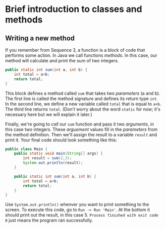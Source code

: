 
# Brief introduction to classes and methods

## Writing a new method

If you remember from Sequence 3, a function is a block of code that performs some action.  In Java we call functions _methods_.  In this case, our method will calculate and print the sum of two integers.  

```java
public static int sum(int a, int b) {
    int total = a+b;
    return total;
}
```  

This block defines a method called `sum` that takes two _parameters_ (a and b).  The first line is called the method signature and defines its return type `int`.  In the second line, we define a new variable called `total` that is equal to `a+b`.  The third line returns `total`. (Don't worry about the word `static` for now; it's necessary here but we will explain it later.)

Finally, we're going to _call_ our `sum` function and pass it two _arguments_, in this case two integers.  These _arguement_ values fill in the _parameters_ from the method definition.  Then we'll assign the result to a variable `result` and print it.  Your final code should look something like this:  

```java
public class Main {
    public static void main(String[] args) {
        int result = sum(2,3);
        System.out.println(result);
    }

    public static int sum(int a, int b) {
        int total = a+b;
        return total;
    }
}
```

Use `System.out.println()` whenver you want to print something to the screen. To execute this code, go to `Run -> Run 'Main'`. At the bottom it should print out the result, in this case 5.  `Process finished with exit code 0` just means the program ran successfully.    